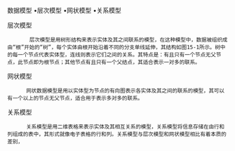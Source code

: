
数据模型
•层次模型
•网状模型
•关系模型

层次模型

           层次模型是用树形结构来表示实体及其之间联系的模型，在这种模型中，数据被组织成由“根”开始的“树”，每个实体由根开始沿着不同的分支单线延伸，其结构如图15-1所示。树中的每一个节点代表实体型，连线则表示它们之间的关系。其特点是：有且只有一个节点无父节点，此节点即为根节点；其他节点有且只有一个父结点，其适合表示一对多的联系。

网状模型

          网状数据模型是用以实体型为节点的有向图表示各实体及其之间的联系的模型，其可以有一个以上的节点无父节点，适合用于表示多对多的联系。

关系模型

          关系模型是用二维表格来表示实体及其相互关系的模型，关系模型将信息存储在由行和列组成的表中，其形式就像电子表格的行和列。关系模型与层次模型和网状模型相比有着本质的差别，

